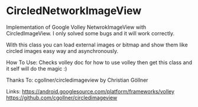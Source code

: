 CircledNetworkImageView
=======================

Implementation of Google Volley NetwrokImageView with CircledImageView.  I only solved some bugs and it will work correctly.

With this class you can load external images or bitmap and show them like circled images easy way and asynchronously.

How To Use:
Checks volley doc for how to use volley then get this class and it self will do the magic :)

Thanks To:
cgollner/circledimageview by Christian Göllner


Links:
https://android.googlesource.com/platform/frameworks/volley
https://github.com/cgollner/circledimageview
